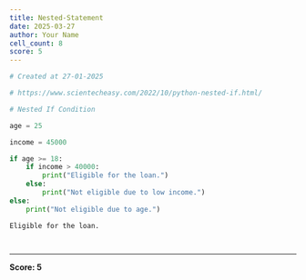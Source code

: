 ```yaml
---
title: Nested-Statement
date: 2025-03-27
author: Your Name
cell_count: 8
score: 5
---
```


```python
# Created at 27-01-2025
```


```python
# https://www.scientecheasy.com/2022/10/python-nested-if.html/
```


```python
# Nested If Condition
```


```python
age = 25
```


```python
income = 45000
```


```python
if age >= 18:
    if income > 40000:
        print("Eligible for the loan.")
    else:
        print("Not eligible due to low income.")
else:
    print("Not eligible due to age.")
```

    Eligible for the loan.



```python

```


```python

```


---
**Score: 5**
